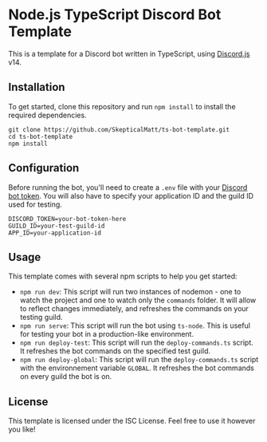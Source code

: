 # Node.js TypeScript Discord Bot Template

This is a template for a Discord bot written in TypeScript, using [Discord.js](https://discord.js.org) v14.

## Installation

To get started, clone this repository and run `npm install` to install the required dependencies.

```
git clone https://github.com/SkepticalMatt/ts-bot-template.git
cd ts-bot-template
npm install

```

## Configuration

Before running the bot, you'll need to create a `.env` file with your [Discord bot token](https://discordjs.guide/preparations/setting-up-a-bot-application.html#what-is-a-token-anyway). You will also have to specify your application ID and the guild ID used for testing.

```
DISCORD_TOKEN=your-bot-token-here
GUILD_ID=your-test-guild-id
APP_ID=your-application-id
```

## Usage

This template comes with several npm scripts to help you get started:

- `npm run dev`: This script will run two instances of nodemon - one to watch the project and one to watch only the `commands` folder. It will allow to reflect changes immediately, and refreshes the commands on your testing guild.
- `npm run serve`: This script will run the bot using `ts-node`. This is useful for testing your bot in a production-like environment.
- `npm run deploy-test`: This script will run the `deploy-commands.ts` script. It refreshes the bot commands on the specified test guild.
- `npm run deploy-global`: This script will run the `deploy-commands.ts` script with the environnement variable `GLOBAL`. It refreshes the bot commands on every guild the bot is on.

## License

This template is licensed under the ISC License. Feel free to use it however you like!
